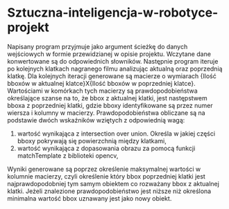 # Sztuczna-inteligencja-w-robotyce-projekt
Napisany program przyjmuje jako argument ścieżkę do danych wejściowych w formie przewidzianej w opisie projektu.
Wczytane dane konwertowane są do odpowiednich słowników. Następnie program iteruje po kolejnych klatkach nagranego filmu analizując aktualną oraz poprzednią klatkę.
Dla kolejnych iteracji generowane są macierze o wymiarach {Ilość bboxów w aktualnej klatce}X{Ilość bboxów w poprzedniej klatce}. Wartościami w komórkach tych macierzy są prawdopodobieństwa określające szanse na to, że bbox z aktualnej klatki, jest następstwem bboxa z poprzedniej klatki, gdzie bboxy identyfikowane są przez numer wiersza i kolumny w macierzy.
Prawdopodobieństwa obliczane są na podstawie dwóch wskaźników wziętych z odpowiednią wagą:
1. wartość wynikająca z intersection over union. Określa w jakiej części bboxy pokrywają się powierzchnią między klatkami,
2. wartość wynikająca z dopasowania obrazu za pomocą funkcji matchTemplate z biblioteki opencv,

Wyniki generowane są poprzez określenie maksymalnej wartości w kolumnie macierzy, czyli określenie który bbox poprzedniej klatki jest najprawdopodobniej tym samym obiektem co rozważany bbox z aktualnej klatki.
Jeżeli znalezione prawdopodobieństwo jest niższe niż określona minimalna wartość bbox uznawany jest jako nowy obiekt.
